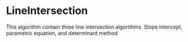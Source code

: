 # LineIntersection
This algorithm contain three line intersection algorithms. Slope intercept, parametric equation, and determinant method
